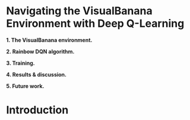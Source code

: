 # Navigating the VisualBanana Environment with Deep Q-Learning

**1. The VisualBanana environment.**

**2. Rainbow DQN algorithm.**

**3. Training.**

**4. Results & discussion.**

**5. Future work.**


# Introduction
